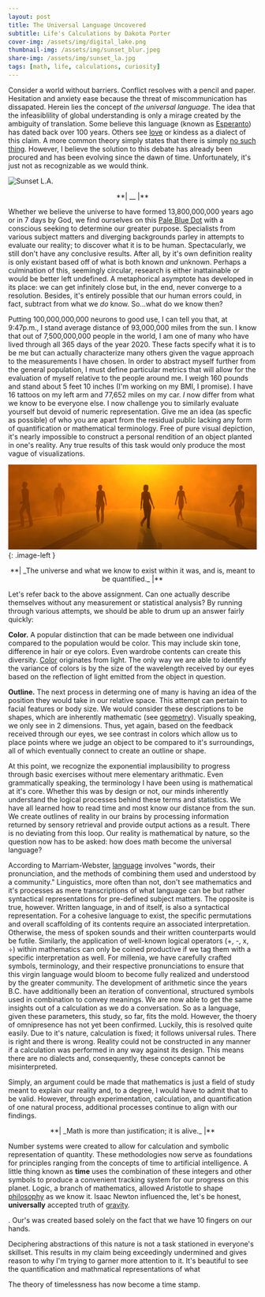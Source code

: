 ```yaml
---
layout: post
title: The Universal Language Uncovered
subtitle: Life's Calculations by Dakota Porter
cover-img: /assets/img/digital_lake.png
thumbnail-img: /assets/img/sunset_blur.jpeg
share-img: /assets/img/sunset_la.jpg
tags: [math, life, calculations, curiosity]
---
```


<style type="text/css">
.image-left {
  display: block;
  margin-left: auto;
  margin-right: auto;
  float: right;
}
</style>

Consider a world without barriers. Conflict resolves with a pencil and paper. Hesitation and anxiety ease because the threat of miscommunication has dissapated. Herein lies the concept of _the universal language_. The idea that the infeasiblility of global understanding is only a mirage created by the ambiguity of translation. Some believe this language (known as [Esperanto](https://www.npr.org/sections/goatsandsoda/2015/06/13/413968033/esperanto-is-not-dead-can-the-universal-language-make-a-comeback)) has dated back over 100 years. Others see [love](https://loverevolutionblog.com/kindness-the-universal-language-of-love/) or kindess as a dialect of this claim. A more common theory simply states that there is simply [no such thing](https://www.vice.com/en/article/ezpvx4/why-humans-dont-have-a-universal-language). However, I believe the solution to this debate has already been procured and has been evolving since the dawn of time. Unfortunately, it's just not as recognizable as we would think.

![Sunset L.A.](/assets/img/sunset_la.jpg)


<p align="center" markdown='1'> **| __ |** </p>

Whether we believe the universe to have formed 13,800,000,000 years ago or in 7 days by God, we find ourselves on this [Pale Blue Dot](https://www.planetary.org/worlds/pale-blue-dot) with a conscious seeking to determine our greater purpose. Specialists from various subject matters and diverging backgrounds parley in attempts to evaluate our reality; to discover what it is to be human. Spectacularly, we still don't have any conclusive results. After all, by it's own definition reality is only existant based off of what is both known _and_ unknown. Perhaps a culmination of this, seemingly circular, research is either inattainable or would be better left undefined. A metaphorical asymptote has developed in its place: we can get infinitely close but, in the end, never converge to a resolution. Besides, it's entirely possible that our human errors could, in fact, subtract from what we _do_ know. So...what do we know then?

Putting 100,000,000,000 neurons to good use, I can tell you that, at 9:47p.m., I stand average distance of 93,000,000 miles from the sun. I know that out of 7,500,000,000 people in the world, I am one of many who have lived through all 365 days of the year 2020. These facts specify what it is to be me but can actually characterize many others given the vague approach to the measurements I have chosen. In order to abstract myself further from the general population, I must define particular metrics that will allow for the evaluation of myself relative to the people around me. I weigh 160 pounds and stand about 5 feet 10 inches (I'm working on my BMI, I promise). I have 16 tattoos on my left arm and 77,652 miles on my car. _I_ now differ from what we know to be everyone else. I now challenge you to similarly evaluate yourself but devoid of numeric representation. Give me an idea (as specfic as possible) of who you are apart from the residual public lacking any form of quantification or mathematical terminology. Free of pure visual depiction, it's nearly impossible to construct a personal rendition of an object planted in one's reality. Any true results of this task would only produce the most vague of visualizations.

![Reality](/assets/img/reality.jpg){: .image-left }

<p align="center" markdown='1'> **| _The universe and what we know to exist within it was, and is, meant to be quantified._ |** </p>

Let's refer back to the above assignment. Can one actually describe themselves without any measurement or statistical analysis? By running through various attempts, we should be able to drum up an answer fairly quickly:

**Color.** A popular distinction that can be made between one individual compared to the population would be color. This may include skin tone, difference in hair or eye colors.
Even wardrobe contents can create this diversity. [Color](https://www.livescience.com/32559-why-do-we-see-in-color.html) originates from light. The only way we are able to identify the variance of colors is by the size of the wavelength received by our eyes based on the reflection of light emitted from the object in question.

**Outline.** The next process in determing one of many is having an idea of the position they would take in our relative space. This attempt can pertain to facial features or body size. We would consider these descriptions to be shapes, which are inherently mathematic (see [geometry](https://mathsisfun.com/geometry/index.html)). Visually speaking, we only see in 2 dimensions. Thus, yet again, based on the feedback received through our eyes, we see contrast in colors which allow us to place points where we judge an object to be compared to it's surroundings, all of which eventually connect to create an outline or shape.

At this point, we recognize the exponential implausibility to progress through basic exercises without mere elementary arithmatic. Even grammatically speaking, the terminology I have been using is mathematical at it's core. Whether this was by design or not, our minds inherently understand the logical processes behind these terms and statistics. We have all learned how to read time and most know our distance from the sun. We create outlines of reality in our brains by processing information returned by sensory retrieval and provide output actions as a result. There is no deviating from this loop. Our reality is mathematical by nature, so the question now has to be asked: how does math become the universal language?

According to Marriam-Webster, [language](https://www.merriam-webster.com/dictionary/language) involves "words, their pronunciation, and the methods of combining them used and understood by a community." Linguistics, more often than not, don't see mathematics and it's processes as mere transcriptions of what language can be but rather syntactical representations for pre-defined subject matters. The opposite is true, however. Written language, in and of itself, is also a syntactical representation. For a cohesive language to exist, the specific permutations and overall scaffolding of its contents require an associated interpretation. Otherwise, the mess of spoken sounds and their written counterparts would be futile. Similarly, the application of well-known logical operators (+, -, x, ÷) within mathematics can only be coined productive if we tag them with a specific interpretation as well. For millenia, we have carefully crafted symbols, terminology, and their respective pronunciations to ensure that this virgin language would bloom to become fully realized and understood by the greater community. The development of arithmetic since the years B.C. have additionally been an iteration of conventional, structured symbols used in combination to convey meanings. We are now able to get the same insights out of a calculation as we do a conversation. So as a language, given these parameters, this study, so far, fits the mold. However, the thoery of omnipresence has not yet been confirmed. Luckily, this is resolved quite easily. Due to it's nature, calculation is fixed; it follows universal rules. There is right and there is wrong. Reality could not be constructed in any manner if a calculation was performed in any way against its design. This means there are no dialects and, consequently, these concepts cannot be misinterpreted. 

Simply, an argument could be made that mathematics is just a field of study meant to explain our reality and, to a degree, I would have to admit that to be valid. However, through experimentation, calculation, and quantification of one natural process, additional processes continue to align with our findings.
 
<p align="center" markdown='1'> **| _Math is more than justification; it is alive._ |** </p>

Number systems were created to allow for calculation and symbolic representation of quantity. These methodologies now serve as foundations for principles ranging from the concepts of time to artificial intelligence. A little thing known as **time** uses the combination of these integers and other symbols to produce a convenient tracking system for our progress on this planet. Logic, a branch of mathematics, allowed Aristotle to shape [philosophy](https://www.biography.com/scholar/aristotle) as we know it. Isaac Newton influenced the, let's be honest, **universally** accepted truth of [gravity](https://web.stanford.edu/~buzzt/gravity.html#:~:text=Sir%20Isaac%20Newton%20was%20an,about%20the%20forces%20of%20nature.). 


. Our's was created based solely on the fact that we have 10 fingers on our hands. 

Deciphering abstractions of this nature is not a task stationed in everyone's skillset. This results in my claim being exceedingly undermined and gives reason to why I'm trying to garner more attention to it. It's beautiful to see the quantification and mathmatical representations of what 


The theory of timelessness has now become a time stamp.
